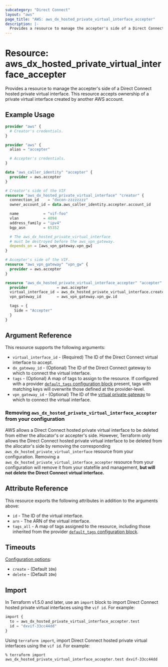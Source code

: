 ```yaml
---
subcategory: "Direct Connect"
layout: "aws"
page_title: "AWS: aws_dx_hosted_private_virtual_interface_accepter"
description: |-
  Provides a resource to manage the accepter's side of a Direct Connect hosted private virtual interface.
---
```


# Resource: aws_dx_hosted_private_virtual_interface_accepter

Provides a resource to manage the accepter's side of a Direct Connect hosted private virtual interface.
This resource accepts ownership of a private virtual interface created by another AWS account.

## Example Usage

```terraform
provider "aws" {
  # Creator's credentials.
}

provider "aws" {
  alias = "accepter"

  # Accepter's credentials.
}

data "aws_caller_identity" "accepter" {
  provider = aws.accepter
}

# Creator's side of the VIF
resource "aws_dx_hosted_private_virtual_interface" "creator" {
  connection_id    = "dxcon-zzzzzzzz"
  owner_account_id = data.aws_caller_identity.accepter.account_id

  name           = "vif-foo"
  vlan           = 4094
  address_family = "ipv4"
  bgp_asn        = 65352

  # The aws_dx_hosted_private_virtual_interface
  # must be destroyed before the aws_vpn_gateway.
  depends_on = [aws_vpn_gateway.vpn_gw]
}

# Accepter's side of the VIF.
resource "aws_vpn_gateway" "vpn_gw" {
  provider = aws.accepter
}

resource "aws_dx_hosted_private_virtual_interface_accepter" "accepter" {
  provider             = aws.accepter
  virtual_interface_id = aws_dx_hosted_private_virtual_interface.creator.id
  vpn_gateway_id       = aws_vpn_gateway.vpn_gw.id

  tags = {
    Side = "Accepter"
  }
}
```

## Argument Reference

This resource supports the following arguments:

* `virtual_interface_id` - (Required) The ID of the Direct Connect virtual interface to accept.
* `dx_gateway_id` - (Optional) The ID of the Direct Connect gateway to which to connect the virtual interface.
* `tags` - (Optional) A map of tags to assign to the resource. If configured with a provider [`default_tags` configuration block](https://registry.terraform.io/providers/hashicorp/aws/latest/docs#default_tags-configuration-block) present, tags with matching keys will overwrite those defined at the provider-level.
* `vpn_gateway_id` - (Optional) The ID of the [virtual private gateway](vpn_gateway.html) to which to connect the virtual interface.

### Removing `aws_dx_hosted_private_virtual_interface_accepter` from your configuration

AWS allows a Direct Connect hosted private virtual interface to be deleted from either the allocator's or accepter's side.
However, Terraform only allows the Direct Connect hosted private virtual interface to be deleted from the allocator's side
by removing the corresponding `aws_dx_hosted_private_virtual_interface` resource from your configuration.
Removing a `aws_dx_hosted_private_virtual_interface_accepter` resource from your configuration will remove it
from your statefile and management, **but will not delete the Direct Connect virtual interface.**

## Attribute Reference

This resource exports the following attributes in addition to the arguments above:

* `id` - The ID of the virtual interface.
* `arn` - The ARN of the virtual interface.
* `tags_all` - A map of tags assigned to the resource, including those inherited from the provider [`default_tags` configuration block](https://registry.terraform.io/providers/hashicorp/aws/latest/docs#default_tags-configuration-block).

## Timeouts

[Configuration options](https://developer.hashicorp.com/terraform/language/resources/syntax#operation-timeouts):

- `create` - (Default `10m`)
- `delete` - (Default `10m`)

## Import

In Terraform v1.5.0 and later, use an `import` block to import Direct Connect hosted private virtual interfaces using the `vif id`. For example:

```terraform
import {
  to = aws_dx_hosted_private_virtual_interface_accepter.test
  id = "dxvif-33cc44dd"
}
```

Using `terraform import`, import Direct Connect hosted private virtual interfaces using the `vif id`. For example:

```console
% terraform import aws_dx_hosted_private_virtual_interface_accepter.test dxvif-33cc44dd
```
